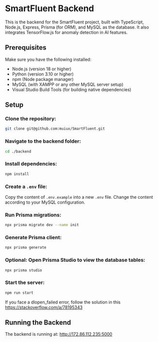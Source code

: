 # SmartFluent Backend

This is the backend for the SmartFluent project, built with TypeScript, Node.js, Express, Prisma (for ORM), and MySQL as the database. It also integrates TensorFlow.js for anomaly detection in AI features.

## Prerequisites

Make sure you have the following installed:

- Node.js (version 18 or higher)
- Python (version 3.10 or higher)
- npm (Node package manager)
- MySQL (with XAMPP or any other MySQL server setup)
- Visual Studio Build Tools (for building native dependencies)

## Setup

### Clone the repository:

```bash
git clone git@github.com:muiux/SmartFluent.git
```

### Navigate to the backend folder:

```bash
cd ./backend
```

### Install dependencies:

```bash
npm install
```

### Create a `.env` file:

Copy the content of `.env.example` into a new `.env` file. Change the content according to your MySQL configuration.

### Run Prisma migrations:

```bash
npx prisma migrate dev --name init
```

### Generate Prisma client:

```bash
npx prisma generate
```

### Optional: Open Prisma Studio to view the database tables:

```bash
npx prisma studio
```

### Start the server:

```bash
npm run start
```

If you face a dlopen_failed error, follow the solution in this https://stackoverflow.com/a/78195343

## Running the Backend

The backend is running at: http://172.86.112.235:5000